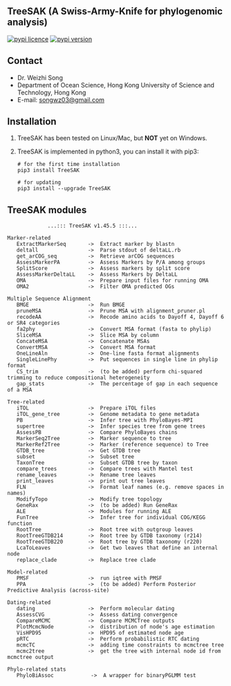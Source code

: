 
## TreeSAK (A Swiss-Army-Knife for phylogenomic analysis)

[![pypi licence ](https://img.shields.io/pypi/l/TreeSAK.svg)](https://opensource.org/licenses/gpl-3.0.html)
[![pypi version ](https://img.shields.io/pypi/v/TreeSAK.svg)](https://pypi.python.org/pypi/TreeSAK) 


Contact
---

+ Dr. Weizhi Song
+ Department of Ocean Science, Hong Kong University of Science and Technology, Hong Kong
+ E-mail: songwz03@gmail.com

    
Installation
---

1. TreeSAK has been tested on Linux/Mac, but **NOT** yet on Windows.

1. TreeSAK is implemented in python3, you can install it with pip3:

       # for the first time installation
       pip3 install TreeSAK
      
       # for updating
       pip3 install --upgrade TreeSAK


TreeSAK modules
---

                 ...::: TreeSAK v1.45.5 :::...

    Marker-related
       ExtractMarkerSeq       ->  Extract marker by blastn  
       deltall                ->  Parse stdout of deltaLL.rb
       get_arCOG_seq          ->  Retrieve arCOG sequences
       AssessMarkerPA         ->  Assess Markers by P/A among groups
       SplitScore             ->  Assess markers by split score
       AssessMarkerDeltaLL    ->  Assess Markers by DeltaLL
       OMA                    ->  Prepare input files for running OMA 
       OMA2                   ->  Filter OMA predicted OGs

    Multiple Sequence Alignment
       BMGE                   ->  Run BMGE
       pruneMSA               ->  Prune MSA with alignment_pruner.pl
       recodeAA               ->  Recode amino acids to Dayoff 4, Dayoff 6 or SR4 categories
       fa2phy                 ->  Convert MSA format (fasta to phylip)
       SliceMSA               ->  Slice MSA by column
       ConcateMSA             ->  Concatenate MSAs
       ConvertMSA             ->  Convert MSA format
       OneLineAln             ->  One-line fasta format alignments
       SingleLinePhy          ->  Put sequences in single line in phylip format
       CS_trim                ->  (to be added) perform chi-squared trimming to reduce compositional heterogeneity
       gap_stats              ->  The percentage of gap in each sequence of a MSA

    Tree-related
       iTOL                   ->  Prepare iTOL files
       iTOL_gene_tree         ->  Genome metadata to gene metadata
       PB                     ->  Infer tree with PhyloBayes-MPI 
       supertree              ->  Infer species tree from gene trees 
       AssessPB               ->  Compare PhyloBayes chains
       MarkerSeq2Tree         ->  Marker sequence to tree
       MarkerRef2Tree         ->  Marker (reference sequence) to Tree
       GTDB_tree              ->  Get GTDB tree
       subset                 ->  Subset tree
       TaxonTree              ->  Subset GTDB tree by taxon
       compare_trees          ->  Compare trees with Mantel test
       rename_leaves          ->  Rename tree leaves
       print_leaves           ->  print out tree leaves
       FLN                    ->  Format leaf names (e.g. remove spaces in names)
       ModifyTopo             ->  Modify tree topology
       GeneRax                ->  (to be added) Run GeneRax    
       ALE                    ->  Modules for running ALE
       FunTree                ->  Infer tree for individual COG/KEGG function
       RootTree               ->  Root tree with outgroup leaves
       RootTreeGTDB214        ->  Root tree by GTDB taxonomy (r214)
       RootTreeGTDB220        ->  Root tree by GTDB taxonomy (r220)
       LcaToLeaves            ->  Get two leaves that define an internal node
       replace_clade          ->  Replace tree clade
       
    Model-related
       PMSF                   ->  run iqtree with PMSF
       PPA                    ->  (to be added) Perform Posterior Predictive Analysis (across-site)
       
    Dating-related
       dating                 ->  Perform molecular dating
       AssessCVG              ->  Assess dating convergence
       CompareMCMC            ->  Compare MCMCTree outputs
       PlotMcmcNode           ->  distribution of node's age estimation 
       VisHPD95               ->  HPD95 of estimated node age
       pRTC                   ->  Perform probabilistic RTC dating
       mcmcTC                 ->  adding time constraints to mcmctree tree
       mcmc2tree              ->  get the tree with internal node id from mcmctree output
    
    Phylo-related stats
       PhyloBiAssoc            ->  A wrapper for binaryPGLMM test
